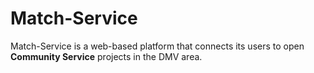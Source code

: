 # Match-Service
Match-Service is a web-based platform that connects its users to open **Community Service** projects in the DMV area.
